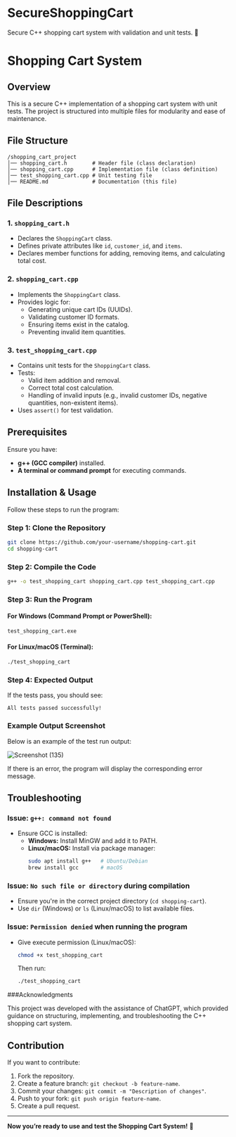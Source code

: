 # SecureShoppingCart
Secure C++ shopping cart system with validation and unit tests. 🚀

# Shopping Cart System

## Overview
This is a secure C++ implementation of a shopping cart system with unit tests. The project is structured into multiple files for modularity and ease of maintenance.

## File Structure
```
/shopping_cart_project
│── shopping_cart.h        # Header file (class declaration)
│── shopping_cart.cpp      # Implementation file (class definition)
│── test_shopping_cart.cpp # Unit testing file
│── README.md              # Documentation (this file)
```

## File Descriptions
### 1. `shopping_cart.h`
- Declares the `ShoppingCart` class.
- Defines private attributes like `id`, `customer_id`, and `items`.
- Declares member functions for adding, removing items, and calculating total cost.

### 2. `shopping_cart.cpp`
- Implements the `ShoppingCart` class.
- Provides logic for:
  - Generating unique cart IDs (UUIDs).
  - Validating customer ID formats.
  - Ensuring items exist in the catalog.
  - Preventing invalid item quantities.

### 3. `test_shopping_cart.cpp`
- Contains unit tests for the `ShoppingCart` class.
- Tests:
  - Valid item addition and removal.
  - Correct total cost calculation.
  - Handling of invalid inputs (e.g., invalid customer IDs, negative quantities, non-existent items).
- Uses `assert()` for test validation.
  

## Prerequisites
Ensure you have:
- **g++ (GCC compiler)** installed.
- **A terminal or command prompt** for executing commands.

## Installation & Usage
Follow these steps to run the program:

### **Step 1: Clone the Repository**
```sh
git clone https://github.com/your-username/shopping-cart.git
cd shopping-cart
```

### **Step 2: Compile the Code**
```sh
g++ -o test_shopping_cart shopping_cart.cpp test_shopping_cart.cpp
```

### **Step 3: Run the Program**
#### **For Windows (Command Prompt or PowerShell):**
```sh
test_shopping_cart.exe
```
#### **For Linux/macOS (Terminal):**
```sh
./test_shopping_cart
```

### **Step 4: Expected Output**
If the tests pass, you should see:

```
All tests passed successfully!
```
### **Example Output Screenshot**
Below is an example of the test run output:


![Screenshot (135)](https://github.com/user-attachments/assets/bc52b34e-ca21-4065-9f07-60b0b0f454cf)



If there is an error, the program will display the corresponding error message.

## Troubleshooting
### **Issue: `g++: command not found`**
- Ensure GCC is installed:
  - **Windows:** Install MinGW and add it to PATH.
  - **Linux/macOS:** Install via package manager:
    ```sh
    sudo apt install g++   # Ubuntu/Debian
    brew install gcc       # macOS
    ```

### **Issue: `No such file or directory` during compilation**
- Ensure you're in the correct project directory (`cd shopping-cart`).
- Use `dir` (Windows) or `ls` (Linux/macOS) to list available files.

### **Issue: `Permission denied` when running the program**
- Give execute permission (Linux/macOS):
  ```sh
  chmod +x test_shopping_cart
  ```
  Then run:
  ```sh
  ./test_shopping_cart
  ```
###Acknowledgments

This project was developed with the assistance of ChatGPT, which provided guidance on structuring, implementing, and troubleshooting the C++ shopping cart system.

## Contribution
If you want to contribute:
1. Fork the repository.
2. Create a feature branch: `git checkout -b feature-name`.
3. Commit your changes: `git commit -m "Description of changes"`.
4. Push to your fork: `git push origin feature-name`.
5. Create a pull request.

---

**Now you’re ready to use and test the Shopping Cart System!** 🚀

